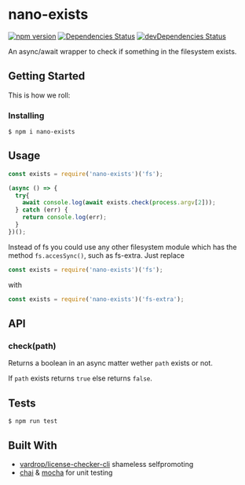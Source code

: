 # nano-exists

[![npm version](https://badge.fury.io/js/nano-exists.svg)](https://badge.fury.io/js/nano-exists)
[![Dependencies Status](https://david-dm.org/vardrop/nano-exists.svg)](https://david-dm.org/vardrop/nano-exists)
[![devDependencies Status](https://david-dm.org/vardrop/nano-exists/dev-status.svg)](https://david-dm.org/vardrop/nano-exists?type=dev)

An async/await wrapper to check if something in the filesystem exists.

## Getting Started

This is how we roll:

### Installing

``` $ npm i nano-exists ```

## Usage

```javascript
const exists = require('nano-exists')('fs');

(async () => {
  try{
    await console.log(await exists.check(process.argv[2]));
  } catch (err) {
    return console.log(err);
  }
})();
```

Instead of fs you could use any other filesystem module which has the method ```fs.accesSync()```, such as fs-extra. Just replace
```javascript
const exists = require('nano-exists')('fs');
```
with
```javascript
const exists = require('nano-exists')('fs-extra');
```

## API

### check(path)

Returns a boolean in an async matter wether `path` exists or not.

If `path` exists returns `true` else returns `false`.

## Tests

``` $ npm run test ```

## Built With

* [vardrop/license-checker-cli](https://github.com/vardrop/license-checker-cli) shameless selfpromoting
* [chai](https://github.com/chaijs/chai) & [mocha](https://github.com/mochajs/mocha) for unit testing
